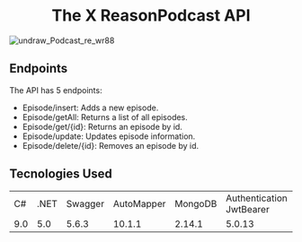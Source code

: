 <h1 align="center">The X ReasonPodcast API</h1>

![undraw_Podcast_re_wr88](https://user-images.githubusercontent.com/25781203/148664371-66ba2744-c179-40af-b2a9-5a25d36bc10b.png)

## Endpoints
The API has 5 endpoints:

+ Episode/insert: Adds a new episode.
+ Episode/getAll: Returns a list of all episodes.
+ Episode/get/{id}: Returns an episode by id.
+ Episode/update: Updates episode information.
+ Episode/delete/{id}: Removes an episode by id.

## Tecnologies Used

<table>
  <tr>
     <td>C#</td>  
     <td>.NET</td>  
     <td>Swagger</td>  
	 <td>AutoMapper</td>  
	 <td>MongoDB</td>  
	 <td>Authentication JwtBearer</td>  
  </tr>
  <tr>
     <td>9.0</td>  
     <td>5.0</td> 
     <td>5.6.3</td>  
	 <td>10.1.1</td>  
	 <td>2.14.1</td> 
	 <td>5.0.13</td>  
  </tr>
</table>
